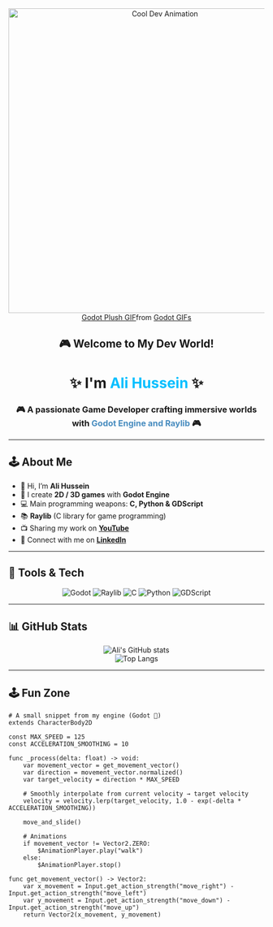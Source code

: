 <div align="center">
  <img src="https://media1.giphy.com/media/v1.Y2lkPTc5MGI3NjExZXppYTNhcDNnNTQ5NWQyeHFydnVyaW93ZjRuaGEwNHd6bWt5MXppZSZlcD12MV9pbnRlcm5hbF9naWZfYnlfaWQmY3Q9Zw/xT0xeMIcsHFxsN5M8E/giphy.gif" width="600" alt="Cool Dev Animation"/>
<div class="tenor-gif-embed" data-postid="15232731949332559730" data-share-method="host" data-aspect-ratio="1" data-width="100%"><a href="https://tenor.com/view/godot-plush-godot-plush-makeship-gif-15232731949332559730">Godot Plush GIF</a>from <a href="https://tenor.com/search/godot-gifs">Godot GIFs</a></div> <script type="text/javascript" async src="https://tenor.com/embed.js"></script>

## 🎮 Welcome to My Dev World!  

<div align="center">

<h1>✨ I'm <span style="color:#00BFFF;">Ali Hussein</span> ✨</h1>

<h3>🎮 A passionate <strong>Game Developer</strong> crafting immersive worlds with <span style="color:#478CBF;">Godot Engine and Raylib</span> 🎮</h3>

</div>

</div>

---

## 🕹️ About Me  

- 👋 Hi, I’m **Ali Hussein**  
- 🧩 I create **2D / 3D games** with **Godot Engine**  
- 💻 Main programming weapons: **C, Python & GDScript**  
- 📚 **Raylib** (C library for game programming)  
- 📺 Sharing my work on [**YouTube**](https://www.youtube.com/@Platourygo)  
- 💼 Connect with me on [**LinkedIn**](https://www.linkedin.com/in/platoury/)  

---

## 🚀 Tools & Tech  

<div align="center">

![Godot](https://img.shields.io/badge/Godot-478CBF?style=for-the-badge&logo=godot-engine&logoColor=white&labelColor=2C2C2C)
![Raylib](https://img.shields.io/badge/Raylib-000000?style=for-the-badge&logo=raylib&logoColor=white&labelColor=2C2C2C)
![C](https://img.shields.io/badge/C-00599C?style=for-the-badge&logo=c&logoColor=white&labelColor=2C2C2C)
![Python](https://img.shields.io/badge/Python-FFD43B?style=for-the-badge&logo=python&logoColor=black&labelColor=2C2C2C)
![GDScript](https://img.shields.io/badge/GDScript-478CBF?style=for-the-badge&logo=godot-engine&logoColor=white&labelColor=2C2C2C)

</div>

---


## 📊 GitHub Stats  

<div align="center">

![Ali's GitHub stats](https://github-readme-stats.vercel.app/api?username=Platourygo&show_icons=true&theme=tokyonight)  
![Top Langs](https://github-readme-stats.vercel.app/api/top-langs/?username=Platourygo&layout=compact&theme=tokyonight)

</div>

---

## 🕹️ Fun Zone  

```gdscript
# A small snippet from my engine (Godot 💙)
extends CharacterBody2D

const MAX_SPEED = 125
const ACCELERATION_SMOOTHING = 10

func _process(delta: float) -> void:
	var movement_vector = get_movement_vector()
	var direction = movement_vector.normalized()
	var target_velocity = direction * MAX_SPEED

	# Smoothly interpolate from current velocity → target velocity
	velocity = velocity.lerp(target_velocity, 1.0 - exp(-delta * ACCELERATION_SMOOTHING))

	move_and_slide()

	# Animations
	if movement_vector != Vector2.ZERO:
		$AnimationPlayer.play("walk")
	else:
		$AnimationPlayer.stop()

func get_movement_vector() -> Vector2:
	var x_movement = Input.get_action_strength("move_right") - Input.get_action_strength("move_left")
	var y_movement = Input.get_action_strength("move_down") - Input.get_action_strength("move_up")
	return Vector2(x_movement, y_movement)

